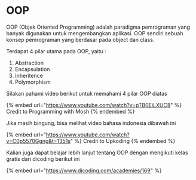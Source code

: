 # OOP

OOP (Objek Oriented Programming) adalah paradigma pemrograman yang banyak digunakan untuk mengembangkan aplikasi. OOP sendiri sebuah konsep pemrograman yang berdasar pada object dan class.

Terdapat 4 pilar utama pada OOP, yaitu :

1. Abstraction
2. Encapsulation
3. Inheritence
4. Polymorphism

Silakan pahami video berikut untuk memahami 4 pilar OOP diatas

{% embed url="https://www.youtube.com/watch?v=pTB0EiLXUC8" %}
Credit to  Programming with Mosh
{% endembed %}

Jika masih bingung, bisa melihat video bahasa indonesia dibawah ini

{% embed url="https://www.youtube.com/watch?v=C0p5570Ggng&t=1351s" %}
Credit to Upkoding
{% endembed %}

Kalian juga dapat belajar lebih lanjut tentang OOP dengan mengikuti kelas gratis dari dicoding berikut ini

{% embed url="https://www.dicoding.com/academies/169" %}

